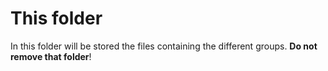 This folder
===========

In this folder will be stored the files containing the different groups. **Do not remove that folder**!
